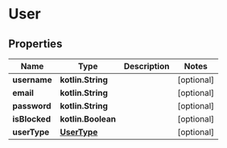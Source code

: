 
# User

## Properties
Name | Type | Description | Notes
------------ | ------------- | ------------- | -------------
**username** | **kotlin.String** |  |  [optional]
**email** | **kotlin.String** |  |  [optional]
**password** | **kotlin.String** |  |  [optional]
**isBlocked** | **kotlin.Boolean** |  |  [optional]
**userType** | [**UserType**](UserType.md) |  |  [optional]



